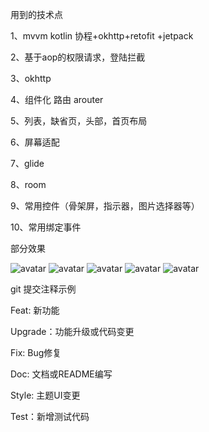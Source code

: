 用到的技术点

1、mvvm kotlin 协程+okhttp+retofit +jetpack

2、基于aop的权限请求，登陆拦截

3、okhttp

4、组件化 路由 arouter

5、列表，缺省页，头部，首页布局

6、屏幕适配

7、glide

8、room

9、常用控件（骨架屏，指示器，图片选择器等）

10、常用绑定事件


部分效果


![avatar](https://github.com/willpyshan13/DouYinPlay/blob/master/doc/0.png)
![avatar](https://github.com/willpyshan13/DouYinPlay/blob/master/doc/1.png)
![avatar](https://github.com/willpyshan13/DouYinPlay/blob/master/doc/2.png)
![avatar](https://github.com/willpyshan13/DouYinPlay/blob/master/doc/3.png)
![avatar](https://github.com/willpyshan13/DouYinPlay/blob/master/doc/4.png)

git 提交注释示例

Feat: 新功能

Upgrade：功能升级或代码变更

Fix: Bug修复

Doc: 文档或README编写

Style: 主题UI变更

Test：新增测试代码
